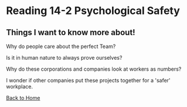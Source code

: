 # Reading 14-2 Psychological Safety

## Things I want to know more about!

Why do people care about the perfect Team?

Is it in human nature to always prove ourselves?

Why do these corporations and companies look at workers as numbers?

I wonder if other companies put these projects together for a 'safer' workplace.

[Back to Home](https://zusolaris.github.io/reading-notes/)